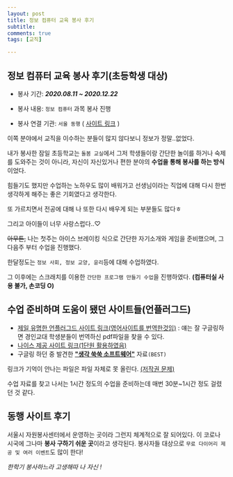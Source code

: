 ```yaml
---
layout: post
title: 정보 컴퓨터 교육 봉사 후기
subtitle: 
comments: true
tags: [교직]

---
```


## 정보 컴퓨터 교육 봉사 후기(초등학생 대상)

- 봉사 기간: ***2020.08.11 ~ 2020.12.22***

- 봉사 내용: `정보 컴퓨터` 과목 봉사 진행

- 봉사 연결 기관: `서울 동행`  ( [사이트 링크](https://www.donghaeng.seoul.kr/) )



이쪽 분야에서 교직을 이수하는 분들이 많지 않다보니 정보가 정말..없었다.

내가 봉사한 잠일 초등학교는 `돌봄 교실`에서 그저 학생들이랑 간단한 놀이를 하거나 숙제를 도와주는 것이 아니라, 자신이 자신있거나 편한 분야의 **수업을 통해 봉사를 하는 방식**이었다. 

힘들기도 했지만 수업하는 노하우도 많이 배워가고 선생님이라는 직업에 대해 다시 한번 생각하게 해주는 좋은 기회였다고 생각한다. 

또 가르치면서 전공에 대해 나 또한 다시 배우게 되는 부분들도 많다ㅎ

그리고 아이들이 너무 사랑스럽다..♡

~~아무튼,~~ 나는 첫주는 아이스 브레이킹 식으로 간단한 자기소개와 게임을 준비했으며, 그 다음주 부터 수업을 진행했다. 

한달정도는 `정보 사회, 정보 교양, 윤리`등에 대해 수업하였다.

그 이후에는 스크래치를 이용한 `간단한 프로그램 만들기 수업`을 진행하였다. **(컴퓨터실 사용 불가, 손코딩 O)**



## 수업 준비하며 도움이 됐던 사이트들(언플러그드)

- [제일 유명한 언플러그드 사이트 링크(영어사이트를 번역한것임)](http://statkclee.github.io/website-csunplugged/) : 얘는 잘 구글링하면 경인교대 학생분들이 번역하신 pdf파일을 찾을 수 있다.
- [나이스 제공 사이트 링크(1단원 활용하였음)](http://www.nise.go.kr/sedu/pt/home.html)
- 구글링 하던 중 발견한 **<u>"생각 쑥쑥 소프트웨어"</u>** 자료`(BEST)`

링크가 기억이 안나는 파일은 파일 자체로 못 올린다. <u>(저작권 문제)</u> 

수업 자료를 찾고 나서는 1시간 정도의 수업을 준비하는데 매번 30분~1시간 정도 걸렸던 것 같다. 



## 동행 사이트 후기

서울시 자원봉사센터에서 운영하는 곳이라 그런지 체계적으로 잘 되어있다. 이 코로나 시국에 그나마 **봉사 구하기 쉬운 곳**이라고 생각된다. 봉사자들 대상으로 `무료 다이어리 제공 및 여러 이벤트`도 많이 한다!



*한학기 봉사하느라 고생해따 나 자신 !*
